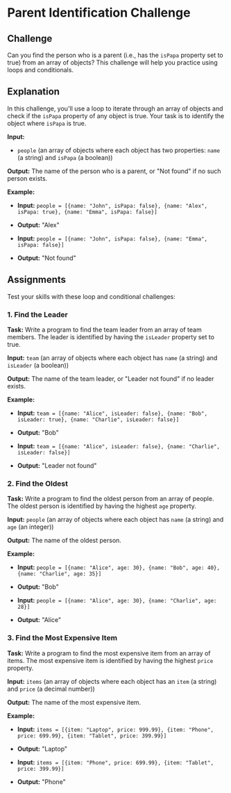 # Parent Identification Challenge

## Challenge
Can you find the person who is a parent (i.e., has the `isPapa` property set to true) from an array of objects? This challenge will help you practice using loops and conditionals.

## Explanation
In this challenge, you'll use a loop to iterate through an array of objects and check if the `isPapa` property of any object is true. Your task is to identify the object where `isPapa` is true.

**Input:** 
- `people` (an array of objects where each object has two properties: `name` (a string) and `isPapa` (a boolean))

**Output:** The name of the person who is a parent, or "Not found" if no such person exists.

**Example:**
- **Input:** `people = [{name: "John", isPapa: false}, {name: "Alex", isPapa: true}, {name: "Emma", isPapa: false}]`
- **Output:** "Alex"

- **Input:** `people = [{name: "John", isPapa: false}, {name: "Emma", isPapa: false}]`
- **Output:** "Not found"

## Assignments
Test your skills with these loop and conditional challenges:

### 1. Find the Leader

**Task:** Write a program to find the team leader from an array of team members. The leader is identified by having the `isLeader` property set to true.

**Input:** `team` (an array of objects where each object has `name` (a string) and `isLeader` (a boolean))

**Output:** The name of the team leader, or "Leader not found" if no leader exists.

**Example:**
- **Input:** `team = [{name: "Alice", isLeader: false}, {name: "Bob", isLeader: true}, {name: "Charlie", isLeader: false}]`
- **Output:** "Bob"

- **Input:** `team = [{name: "Alice", isLeader: false}, {name: "Charlie", isLeader: false}]`
- **Output:** "Leader not found"

### 2. Find the Oldest

**Task:** Write a program to find the oldest person from an array of people. The oldest person is identified by having the highest `age` property.

**Input:** `people` (an array of objects where each object has `name` (a string) and `age` (an integer))

**Output:** The name of the oldest person.

**Example:**
- **Input:** `people = [{name: "Alice", age: 30}, {name: "Bob", age: 40}, {name: "Charlie", age: 35}]`
- **Output:** "Bob"

- **Input:** `people = [{name: "Alice", age: 30}, {name: "Charlie", age: 28}]`
- **Output:** "Alice"

### 3. Find the Most Expensive Item

**Task:** Write a program to find the most expensive item from an array of items. The most expensive item is identified by having the highest `price` property.

**Input:** `items` (an array of objects where each object has an `item` (a string) and `price` (a decimal number))

**Output:** The name of the most expensive item.

**Example:**
- **Input:** `items = [{item: "Laptop", price: 999.99}, {item: "Phone", price: 699.99}, {item: "Tablet", price: 399.99}]`
- **Output:** "Laptop"

- **Input:** `items = [{item: "Phone", price: 699.99}, {item: "Tablet", price: 399.99}]`
- **Output:** "Phone"
